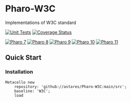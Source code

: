 # Pharo-W3C
Implementations of W3C standard

[![Unit Tests](https://github.com/astares/Pharo-W3C/workflows/Unit%20Tests/badge.svg?branch=main)](https://github.com/astares/Pharo-W3C/actions?query=workflow%3AUnit%20Tests)
[![Coverage Status](https://codecov.io/github/astares/Pharo-W3C/coverage.svg?branch=main)](https://codecov.io/gh/astares/Pharo-W3C/branch/main)


[![Pharo 7](https://img.shields.io/badge/Pharo-7.0-%23aac9ff.svg)](https://pharo.org/download)
[![Pharo 8](https://img.shields.io/badge/Pharo-8.0-%23aac9ff.svg)](https://pharo.org/download)
[![Pharo 9](https://img.shields.io/badge/Pharo-9.0-%23aac9ff.svg)](https://pharo.org/download)
[![Pharo 10](https://img.shields.io/badge/Pharo-10-%23aac9ff.svg)](https://pharo.org/download)
[![Pharo 11](https://img.shields.io/badge/Pharo-11-%23aac9ff.svg)](https://pharo.org/download)

## Quick Start

### Installation 

```Smalltalk
Metacello new 
	repository: 'github://astares/Pharo-W3C:main/src';
	baseline: 'W3C';
	load 	
```	
